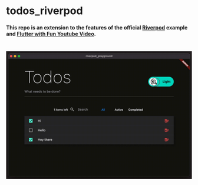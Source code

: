 # todos_riverpod
#### This repo is an extension to the features of the official [Riverpod](https://riverpod.dev) example and [Flutter with Fun Youtube Video](https://www.youtube.com/watch?v=GdjFOVVG2Zs).
#
![Sample](https://github.com/Moe249/todos_riverpod/blob/main/assets/images/sample.gif "Sample")
